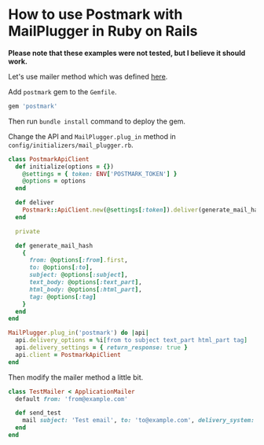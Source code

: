 # How to use Postmark with MailPlugger in Ruby on Rails

**Please note that these examples were not tested, but I believe it should work.**

Let's use mailer method which was defined [here](https://github.com/MailToolbox/mail_plugger/blob/main/docs/usage_in_ruby_on_rails.md).

Add `postmark` gem to the `Gemfile`.

```ruby
gem 'postmark'
```

Then run `bundle install` command to deploy the gem.

Change the API and `MailPlugger.plug_in` method in `config/initializers/mail_plugger.rb`.

```ruby
class PostmarkApiClient
  def initialize(options = {})
    @settings = { token: ENV['POSTMARK_TOKEN'] }
    @options = options
  end

  def deliver
    Postmark::ApiClient.new(@settings[:token]).deliver(generate_mail_hash)
  end

  private

  def generate_mail_hash
    {
      from: @options[:from].first,
      to: @options[:to],
      subject: @options[:subject],
      text_body: @options[:text_part],
      html_body: @options[:html_part],
      tag: @options[:tag]
    }
  end
end

MailPlugger.plug_in('postmark') do |api|
  api.delivery_options = %i[from to subject text_part html_part tag]
  api.delivery_settings = { return_response: true }
  api.client = PostmarkApiClient
end
```

Then modify the mailer method a little bit.

```ruby
class TestMailer < ApplicationMailer
  default from: 'from@example.com'

  def send_test
    mail subject: 'Test email', to: 'to@example.com', delivery_system: 'postmark', tag: 'send_test'
  end
end
```
